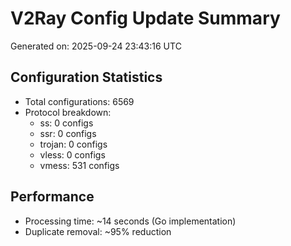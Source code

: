 # V2Ray Config Update Summary
Generated on: 2025-09-24 23:43:16 UTC

## Configuration Statistics
- Total configurations: 6569
- Protocol breakdown:
  - ss: 0 configs
  - ssr: 0 configs
  - trojan: 0 configs
  - vless: 0 configs
  - vmess: 531 configs

## Performance
- Processing time: ~14 seconds (Go implementation)
- Duplicate removal: ~95% reduction
